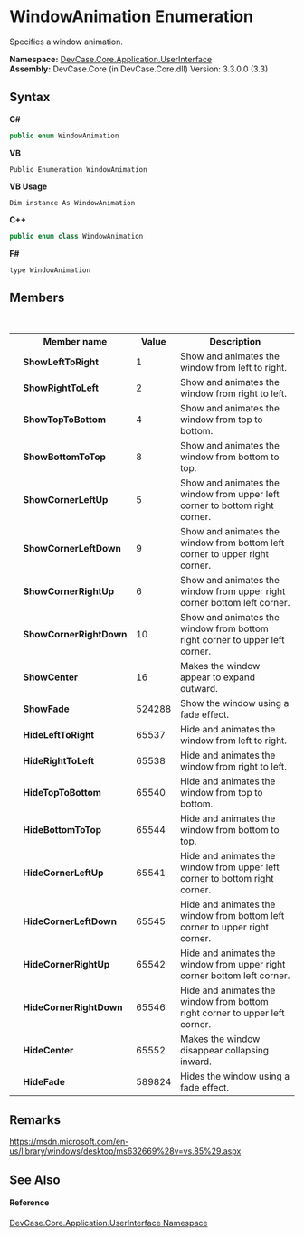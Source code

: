 # WindowAnimation Enumeration
 

Specifies a window animation.

**Namespace:**&nbsp;<a href="N_DevCase_Core_Application_UserInterface">DevCase.Core.Application.UserInterface</a><br />**Assembly:**&nbsp;DevCase.Core (in DevCase.Core.dll) Version: 3.3.0.0 (3.3)

## Syntax

**C#**<br />
``` C#
public enum WindowAnimation
```

**VB**<br />
``` VB
Public Enumeration WindowAnimation
```

**VB Usage**<br />
``` VB Usage
Dim instance As WindowAnimation
```

**C++**<br />
``` C++
public enum class WindowAnimation
```

**F#**<br />
``` F#
type WindowAnimation
```


## Members
&nbsp;<table><tr><th></th><th>Member name</th><th>Value</th><th>Description</th></tr><tr><td /><td target="F:DevCase.Core.Application.UserInterface.WindowAnimation.ShowLeftToRight">**ShowLeftToRight**</td><td>1</td><td>Show and animates the window from left to right.</td></tr><tr><td /><td target="F:DevCase.Core.Application.UserInterface.WindowAnimation.ShowRightToLeft">**ShowRightToLeft**</td><td>2</td><td>Show and animates the window from right to left.</td></tr><tr><td /><td target="F:DevCase.Core.Application.UserInterface.WindowAnimation.ShowTopToBottom">**ShowTopToBottom**</td><td>4</td><td>Show and animates the window from top to bottom.</td></tr><tr><td /><td target="F:DevCase.Core.Application.UserInterface.WindowAnimation.ShowBottomToTop">**ShowBottomToTop**</td><td>8</td><td>Show and animates the window from bottom to top.</td></tr><tr><td /><td target="F:DevCase.Core.Application.UserInterface.WindowAnimation.ShowCornerLeftUp">**ShowCornerLeftUp**</td><td>5</td><td>Show and animates the window from upper left corner to bottom right corner.</td></tr><tr><td /><td target="F:DevCase.Core.Application.UserInterface.WindowAnimation.ShowCornerLeftDown">**ShowCornerLeftDown**</td><td>9</td><td>Show and animates the window from bottom left corner to upper right corner.</td></tr><tr><td /><td target="F:DevCase.Core.Application.UserInterface.WindowAnimation.ShowCornerRightUp">**ShowCornerRightUp**</td><td>6</td><td>Show and animates the window from upper right corner bottom left corner.</td></tr><tr><td /><td target="F:DevCase.Core.Application.UserInterface.WindowAnimation.ShowCornerRightDown">**ShowCornerRightDown**</td><td>10</td><td>Show and animates the window from bottom right corner to upper left corner.</td></tr><tr><td /><td target="F:DevCase.Core.Application.UserInterface.WindowAnimation.ShowCenter">**ShowCenter**</td><td>16</td><td>Makes the window appear to expand outward.</td></tr><tr><td /><td target="F:DevCase.Core.Application.UserInterface.WindowAnimation.ShowFade">**ShowFade**</td><td>524288</td><td>Show the window using a fade effect.</td></tr><tr><td /><td target="F:DevCase.Core.Application.UserInterface.WindowAnimation.HideLeftToRight">**HideLeftToRight**</td><td>65537</td><td>Hide and animates the window from left to right.</td></tr><tr><td /><td target="F:DevCase.Core.Application.UserInterface.WindowAnimation.HideRightToLeft">**HideRightToLeft**</td><td>65538</td><td>Hide and animates the window from right to left.</td></tr><tr><td /><td target="F:DevCase.Core.Application.UserInterface.WindowAnimation.HideTopToBottom">**HideTopToBottom**</td><td>65540</td><td>Hide and animates the window from top to bottom.</td></tr><tr><td /><td target="F:DevCase.Core.Application.UserInterface.WindowAnimation.HideBottomToTop">**HideBottomToTop**</td><td>65544</td><td>Hide and animates the window from bottom to top.</td></tr><tr><td /><td target="F:DevCase.Core.Application.UserInterface.WindowAnimation.HideCornerLeftUp">**HideCornerLeftUp**</td><td>65541</td><td>Hide and animates the window from upper left corner to bottom right corner.</td></tr><tr><td /><td target="F:DevCase.Core.Application.UserInterface.WindowAnimation.HideCornerLeftDown">**HideCornerLeftDown**</td><td>65545</td><td>Hide and animates the window from bottom left corner to upper right corner.</td></tr><tr><td /><td target="F:DevCase.Core.Application.UserInterface.WindowAnimation.HideCornerRightUp">**HideCornerRightUp**</td><td>65542</td><td>Hide and animates the window from upper right corner bottom left corner.</td></tr><tr><td /><td target="F:DevCase.Core.Application.UserInterface.WindowAnimation.HideCornerRightDown">**HideCornerRightDown**</td><td>65546</td><td>Hide and animates the window from bottom right corner to upper left corner.</td></tr><tr><td /><td target="F:DevCase.Core.Application.UserInterface.WindowAnimation.HideCenter">**HideCenter**</td><td>65552</td><td>Makes the window disappear collapsing inward.</td></tr><tr><td /><td target="F:DevCase.Core.Application.UserInterface.WindowAnimation.HideFade">**HideFade**</td><td>589824</td><td>Hides the window using a fade effect.</td></tr></table>

## Remarks
<a href="https://msdn.microsoft.com/en-us/library/windows/desktop/ms632669%28v=vs.85%29.aspx" target="_blank">https://msdn.microsoft.com/en-us/library/windows/desktop/ms632669%28v=vs.85%29.aspx</a>

## See Also


#### Reference
<a href="N_DevCase_Core_Application_UserInterface">DevCase.Core.Application.UserInterface Namespace</a><br />
